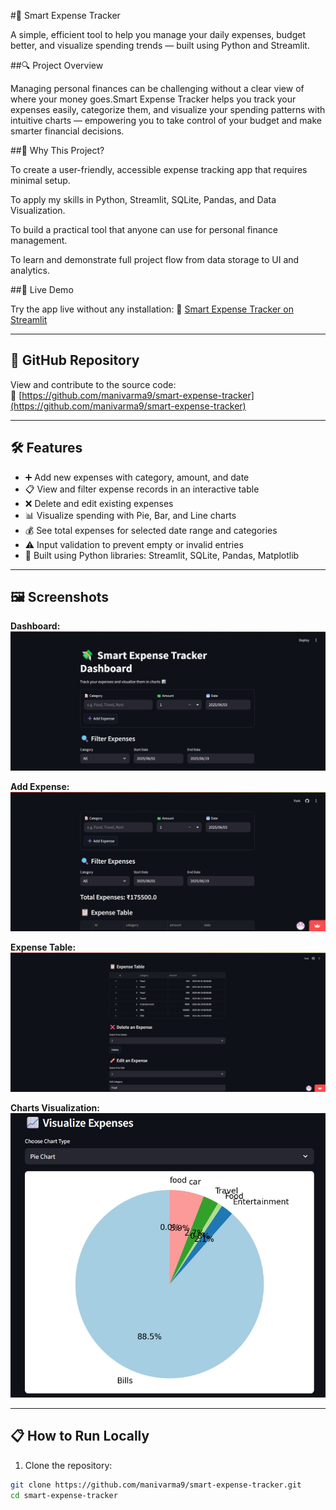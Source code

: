#💸 Smart Expense Tracker

A simple, efficient tool to help you manage your daily expenses, budget better, and visualize spending trends — built using Python and Streamlit.

##🔍 Project Overview

Managing personal finances can be challenging without a clear view of where your money goes.Smart Expense Tracker helps you track your expenses easily, categorize them, and visualize your spending patterns with intuitive charts — empowering you to take control of your budget and make smarter financial decisions.

##🎯 Why This Project?

To create a user-friendly, accessible expense tracking app that requires minimal setup.

To apply my skills in Python, Streamlit, SQLite, Pandas, and Data Visualization.

To build a practical tool that anyone can use for personal finance management.

To learn and demonstrate full project flow from data storage to UI and analytics.

##🚀 Live Demo

Try the app live without any installation:
🔗 [Smart Expense Tracker on Streamlit](https://smart-expense-tracker-spqyvxe8vesb322eofimzx.streamlit.app/)

---

## 📂 GitHub Repository

View and contribute to the source code:  
🔗 [https://github.com/manivarma9/smart-expense-tracker](https://github.com/manivarma9/smart-expense-tracker)

---

## 🛠️ Features

- ➕ Add new expenses with category, amount, and date  
- 📋 View and filter expense records in an interactive table  
- ❌ Delete and edit existing expenses  
- 📊 Visualize spending with Pie, Bar, and Line charts  
- 💰 See total expenses for selected date range and categories  
- ⚠️ Input validation to prevent empty or invalid entries  
- 🧰 Built using Python libraries: Streamlit, SQLite, Pandas, Matplotlib  

---

## 🖼️ Screenshots

**Dashboard:**  
![Dashboard](dashboard.png)

**Add Expense:**  
![Add Expense](add_expense.png)

**Expense Table:**  
![Expense Table](expense_table.png)

**Charts Visualization:**  
![Charts](a4.png)


---

## 📋 How to Run Locally

1. Clone the repository:   
```bash
git clone https://github.com/manivarma9/smart-expense-tracker.git
cd smart-expense-tracker 

